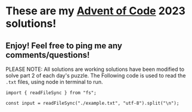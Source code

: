 # These are my [Advent of Code](https://adventofcode.com/2023/about) 2023 solutions!

## Enjoy! Feel free to ping me any comments/questions!

PLEASE NOTE: All solutions are working solutions have been modified to solve part 2 of each day's puzzle.
The Following code is used to read the `.txt` files, using node in terminal to run.

```
import { readFileSync } from "fs";

const input = readFileSync("./example.txt", "utf-8").split("\n");
```
